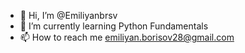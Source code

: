 - 👋 Hi, I’m @Emiliyanbrsv
- 🌱 I’m currently learning Python Fundamentals
- 📫 How to reach me emiliyan.borisov28@gmail.com

<!---
Emiliyanbrsv/Emiliyanbrsv is a ✨ special ✨ repository because its `README.md` (this file) appears on your GitHub profile.
You can click the Preview link to take a look at your changes.
--->
